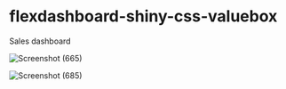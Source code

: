 # flexdashboard-shiny-css-valuebox
Sales dashboard

![Screenshot (665)](https://user-images.githubusercontent.com/50959111/104044028-b3564e00-51aa-11eb-8613-6e40d87c27a6.png)

![Screenshot (685)](https://user-images.githubusercontent.com/50959111/104274433-d153d500-546e-11eb-8484-c47d2d70b8e8.png)

